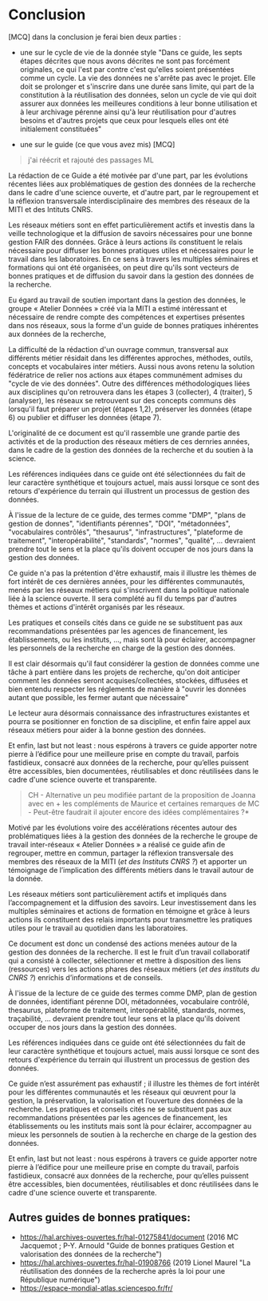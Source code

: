 # Conclusion

[MCQ] 
dans la conclusion je ferai bien deux parties : 

* une sur le cycle de vie de la donnée style "Dans ce guide, les septs étapes décrites que nous avons décrites ne sont pas forcément originales, ce qui l'est par contre c'est qu'elles soient présentées comme un cycle. La vie des données ne s'arrête pas avec le projet. Elle doit se prolonger et s'inscrire dans une durée sans limite, qui part de la constitution à la réutilisation des données, selon un cycle de vie qui doit assurer aux données les meilleures conditions à leur bonne utilisation et à leur archivage pérenne ainsi qu'à leur réutilisation pour d'autres besoins et d'autres projets que ceux pour lesquels elles ont été initialement constituées" 

* une sur le guide (ce que vous avez mis) [MCQ]


> j'ai réécrit et rajouté des passages ML 

La rédaction de ce Guide a été motivée par d'une part, par les évolutions récentes liées aux problématiques de gestion des données de la recherche dans le cadre d'une science ouverte, et d'autre part, par le regroupement et la réflexion transversale interdisciplinaire des membres des réseaux de la MITI et des Intituts CNRS.

Les réseaux métiers sont en effet particulièrement actifs et investis dans la veille technologique et la diffusion de savoirs nécessaires pour une bonne gestion FAIR des données. Grâce à leurs actions ils constituent le relais nécessaire pour diffuser les bonnes pratiques utiles et nécessaires pour le travail dans les laboratoires. En ce sens à travers les multiples séminaires et formations qui ont été organisées, on peut dire qu'ils sont vecteurs de bonnes pratiques et de diffusion du savoir dans la gestion des données de la recherche.

Eu égard au travail de soutien important dans la gestion des données, le groupe « Atelier Données » créé via la MITI a estimé intéressant et nécessaire de rendre compte des compétences et expertises présentes dans nos réseaux, sous la forme d'un guide de bonnes pratiques inhérentes aux données de la recherche, 

La difficulté de la rédaction d'un ouvrage commun, transversal aux différents métier résidait dans les différentes approches, méthodes, outils, concepts et vocabulaires inter métiers. Aussi nous avons retenu la solution fédératrice de relier nos actions aux étapes communément admises du "cycle de vie des données". Outre des différences méthodologiques liées aux disciplines qu'on retrouvera dans les étapes 3 (collecter), 4 (traiter), 5 (analyser), les réseaux se retrouvent sur des concepts communs dès lorsqu'il faut préparer un projet (étapes 1,2), préserver les données (étape 6) ou publier et diffuser les données (étape 7).

L'originalité de ce document est qu'il rassemble une grande partie des activités et de la production des réseaux métiers de ces dernries années, dans le cadre de la gestion des données de la recherche et du soutien à la science.

Les références indiquées dans ce guide ont été sélectionnées du fait de leur caractère synthétique et toujours actuel, mais aussi lorsque ce sont des retours d'expérience du terrain qui illustrent un processus de gestion des données.

À l'issue de la lecture de ce guide, des termes comme "DMP", "plans de gestion de donnes", "identifiants pérennes", "DOI", "métadonnées", "vocabulaires contrôlés", "thesaurus", "infrastructures", "plateforme de traitement", "interopérabilité", "standards", "normes", "qualité", ... devraient prendre tout le sens et la place qu'ils doivent occuper de nos jours dans la gestion des données.

Ce guide n'a pas la prétention d'être exhaustif, mais il illustre les thèmes de fort intérêt de ces dernières années, pour les différentes communautés, menés par les réseaux métiers qui s'inscrivent dans la politique nationale liée à la science ouverte. Il sera complété au fil du temps par d'autres thèmes et actions d'intérêt organisés par les réseaux.

Les pratiques et conseils cités dans ce guide ne se substituent pas aux recommandations présentées par les agences de financement, les établissements, ou les instituts, ..., mais sont là pour éclairer, accompagner les personnels de la recherche en charge de la gestion des données.

Il est clair désormais qu'il faut considérer la gestion de données comme une tâche à part entière dans les projets de recherche, qu'on doit anticiper comment les données seront acquises/collectées, stockées, diffusées et bien entendu respecter les réglements de manière à "ouvrir les données autant que possible, les fermer autant que nécessaire" 

Le lecteur aura désormais connaissance des infrastructures existantes et pourra se positionner en fonction de sa discipline, et enfin faire appel aux réseaux métiers pour aider à la bonne gestion des données.

Et enfin, last but not least : nous espérons à travers ce guide apporter notre pierre à l’édifice pour une meilleure prise en compte du travail, parfois fastidieux, consacré aux données de la recherche, pour qu’elles puissent être accessibles, bien documentées, réutilisables et donc réutilisées dans le cadre d'une science ouverte et transparente.


>CH - Alternative un peu modifiée partant de la proposition de Joanna  avec en + les compléments de Maurice et certaines remarques de MC - Peut-être faudrait il ajouter encore des idées complémentaires ?*

Motivé par les évolutions voire des accélérations récentes autour des problématiques liées à la gestion des données de la recherche le groupe de travail inter-réseaux « Atelier Données » a réalisé ce guide afin de regrouper, mettre en commun, partager la réflexion transversale des membres des réseaux de la MITI (*et des Instituts CNRS ?*) et apporter un témoignage de l’implication des différents métiers dans le travail autour de la donnée.

Les réseaux métiers sont particulièrement actifs et impliqués dans l’accompagnement et la diffusion des savoirs. Leur investissement dans les multiples séminaires et actions de formation en témoigne et grâce à leurs actions ils constituent des relais importants pour transmettre les pratiques utiles pour le travail au quotidien dans les laboratoires.  

Ce document est donc un condensé des actions menées autour de la gestion des données de la recherche. Il est le fruit d’un travail collaboratif qui a consisté à collecter, sélectionner et mettre à disposition des liens (ressources) vers les actions phares des réseaux métiers (*et des instituts du CNRS ?*) enrichis d’informations et de conseils. 

À l'issue de la lecture de ce guide des termes comme DMP, plan de gestion de données, identifiant pérenne DOI, métadonnées, vocabulaire contrôlé, thesaurus, plateforme de traitement, interopérablité, standards, normes, traçabilité, ... devraient prendre tout leur sens et la place qu'ils doivent occuper de nos jours dans la gestion des données.

Les références indiquées dans ce guide ont été sélectionnées du fait de leur caractère synthétique et toujours actuel, mais aussi lorsque ce sont des retours d'expérience du terrain qui illustrent un processus de gestion des données.

Ce guide n’est assurément pas exhaustif ; il illustre les thèmes de fort intérêt pour les différentes communautés et les réseaux qui œuvrent pour la gestion, la préservation, la valorisation et l’ouverture des données de la recherche. 
Les pratiques et conseils cités ne se substituent pas aux recommandations présentées par les agences de financement, les établissements ou les instituts mais sont là pour éclairer, accompagner au mieux les personnels de soutien à la recherche en charge de la gestion des données.

Et enfin, last but not least : nous espérons à travers ce guide apporter notre pierre à l’édifice pour une meilleure prise en compte du travail, parfois fastidieux, consacré aux données de la recherche, pour qu’elles puissent être accessibles, bien documentées, réutilisables et donc réutilisées dans le cadre d'une science ouverte et transparente.


##  Autres guides de bonnes pratiques:
            
* <https://hal.archives-ouvertes.fr/hal-01275841/document> (2016 MC Jacquemot ; P-Y. Arnould "Guide de bonnes pratiques Gestion et valorisation des données de la recherche")        
* <https://hal.archives-ouvertes.fr/hal-01908766> (2019 Lionel Maurel "La réutilisation des données de la recherche après la loi pour une République numérique")       
* <https://espace-mondial-atlas.sciencespo.fr/fr/>

